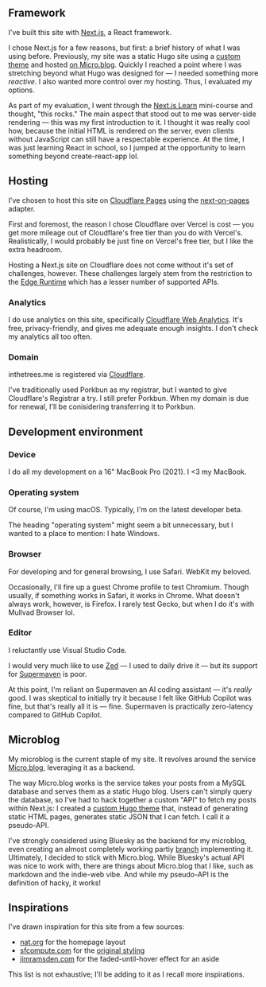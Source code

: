 ## Framework

I've built this site with [Next.js](https://nextjs.org), a React framework.

I chose Next.js for a few reasons, but first: a brief history of what I was using before. Previously, my site was a static Hugo site using a [custom theme](https://github.com/in-the-trees/micro.blog-hugo) and hosted [on Micro.blog](https://help.micro.blog/t/custom-themes/59). Quickly I reached a point where I was stretching beyond what Hugo was designed for — I needed something more *reactive*. I also wanted more control over my hosting. Thus, I evaluated my options.

As part of my evaluation, I went through the [Next.js Learn](https://nextjs.org/learn) mini-course and thought, "this rocks." The main aspect that stood out to me was server-side rendering — this was my first introduction to it. I thought it was really cool how, because the initial HTML is rendered on the server, even clients without JavaScript can still have a respectable experience. At the time, I was just learning React in school, so I jumped at the opportunity to learn something beyond create-react-app lol.

## Hosting

I've chosen to host this site on [Cloudflare Pages](https://pages.cloudflare.com) using the [next-on-pages](https://github.com/cloudflare/next-on-pages) adapter.

First and foremost, the reason I chose Cloudflare over Vercel is cost — you get more mileage out of Cloudflare's free tier than you do with Vercel's. Realistically, I would probably be just fine on Vercel's free tier, but I like the extra headroom.

Hosting a Next.js site on Cloudflare does not come without it's set of challenges, however. These challenges largely stem from the restriction to the [Edge Runtime](https://nextjs.org/docs/app/building-your-application/rendering/edge-and-nodejs-runtimes) which has a lesser number of supported APIs.

### Analytics

I do use analytics on this site, specifically [Cloudflare Web Analytics](https://www.cloudflare.com/web-analytics/). It's free, privacy-friendly, and gives me adequate enough insights. I don't check my analytics all too often.

### Domain

inthetrees.me is registered via [Cloudflare](https://www.cloudflare.com/products/registrar/).

I've traditionally used Porkbun as my registrar, but I wanted to give Cloudflare's Registrar a try. I still prefer Porkbun. When my domain is due for renewal, I'll be conisidering transferring it to Porkbun.

## Development environment

### Device

I do all my development on a 16" MacBook Pro (2021). I \<3 my MacBook.

### Operating system

Of course, I'm using macOS. Typically, I'm on the latest developer beta.

The heading "operating system" might seem a bit unnecessary, but I wanted to a place to mention: I hate Windows.

### Browser

For developing and for general browsing, I use Safari. WebKit my beloved.

Occasionally, I'll fire up a guest Chrome profile to test Chromium. Though usually, if something works in Safari, it works in Chrome. What doesn't always work, however, is Firefox. I rarely test Gecko, but when I do it's with Mullvad Browser lol.

### Editor

I reluctantly use Visual Studio Code.

I would very much like to use [Zed](https://zed.dev) — I used to daily drive it — but its support for [Supermaven](https://supermaven.com) is poor.

At this point, I'm reliant on Supermaven an AI coding assistant — it's *really* good. I was skeptical to initially try it because I felt like GitHub Copilot was fine, but that's really all it is — fine. Supermaven is practically zero-latency compared to GitHub Copilot.

## Microblog

My microblog is the current staple of my site. It revolves around the service [Micro.blog](https://micro.blog), leveraging it as a backend.

The way Micro.blog works is the service takes your posts from a MySQL database and serves them as a static Hugo blog. Users can't simply query the database, so I've had to hack together a custom "API" to fetch my posts within Next.js: I created a [custom Hugo theme](https://github.com/in-the-trees/micro.blog-api) that, instead of generating static HTML pages, generates static JSON that I can fetch. I call it a pseudo-API.

I've strongly considered using Bluesky as the backend for my microblog, even creating an almost completely working partiy [branch](https://github.com/in-the-trees/next-jade/tree/bluesky) implementing it. Ultimately, I decided to stick with Micro.blog. While Bluesky's actual API was nice to work with, there are things about Micro.blog that I like, such as markdown and the indie-web vibe. And while my pseudo-API is the definition of hacky, it works!

## Inspirations

I've drawn inspiration for this site from a few sources:
- [nat.org](https://nat.org) for the homepage layout
- [sfcompute.com](https://sfcompute.com) for the [original styling](https://web.archive.org/web/20240602191402/https://inthetrees.me/)
- [jimramsden.com](https://jimramsden.com) for the faded-until-hover effect for an aside

This list is not exhaustive; I'll be adding to it as I recall more inspirations.